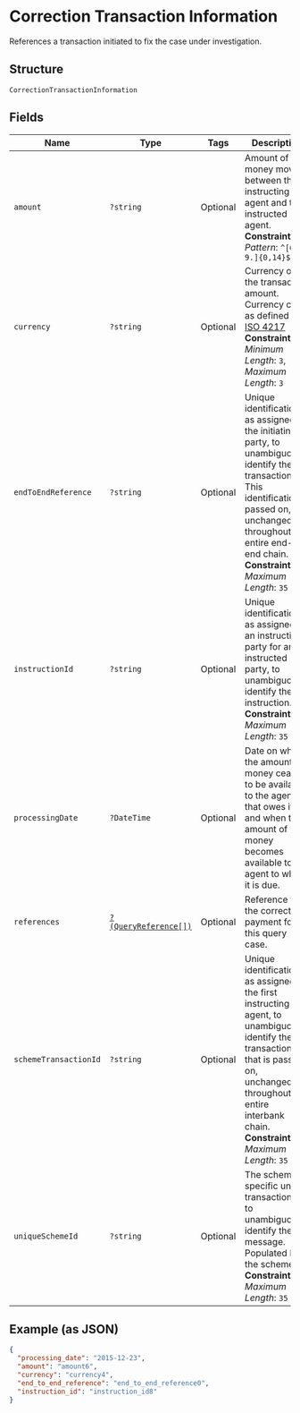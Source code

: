 
# Correction Transaction Information

References a transaction initiated to fix the case under investigation.

## Structure

`CorrectionTransactionInformation`

## Fields

| Name | Type | Tags | Description | Getter | Setter |
|  --- | --- | --- | --- | --- | --- |
| `amount` | `?string` | Optional | Amount of money moved between the instructing agent and the instructed agent.<br>**Constraints**: *Pattern*: `^[0-9.]{0,14}$` | getAmount(): ?string | setAmount(?string amount): void |
| `currency` | `?string` | Optional | Currency of the transaction amount. Currency code as defined in [ISO 4217](https://www.iso.org/iso/home/standards/currency_codes.htm)<br>**Constraints**: *Minimum Length*: `3`, *Maximum Length*: `3` | getCurrency(): ?string | setCurrency(?string currency): void |
| `endToEndReference` | `?string` | Optional | Unique identification, as assigned by the initiating party, to unambiguously identify the transaction. This identification is passed on, unchanged, throughout the entire end-to-end chain.<br>**Constraints**: *Maximum Length*: `35` | getEndToEndReference(): ?string | setEndToEndReference(?string endToEndReference): void |
| `instructionId` | `?string` | Optional | Unique identification, as assigned by an instructing party for an instructed party, to unambiguously identify the instruction.<br>**Constraints**: *Maximum Length*: `35` | getInstructionId(): ?string | setInstructionId(?string instructionId): void |
| `processingDate` | `?DateTime` | Optional | Date on which the amount of money ceases to be available to the agent that owes it and when the amount of money becomes available to the agent to which it is due. | getProcessingDate(): ?\DateTime | setProcessingDate(?\DateTime processingDate): void |
| `references` | [`?(QueryReference[])`](../../doc/models/query-reference.md) | Optional | Reference for the corrective payment for this query case. | getReferences(): ?array | setReferences(?array references): void |
| `schemeTransactionId` | `?string` | Optional | Unique identification, as assigned by the first instructing agent, to unambiguously identify the transaction that is passed on, unchanged, throughout the entire interbank chain.<br>**Constraints**: *Maximum Length*: `35` | getSchemeTransactionId(): ?string | setSchemeTransactionId(?string schemeTransactionId): void |
| `uniqueSchemeId` | `?string` | Optional | The scheme-specific unique transaction ID to unambiguously identify the message. Populated by the scheme.<br>**Constraints**: *Maximum Length*: `35` | getUniqueSchemeId(): ?string | setUniqueSchemeId(?string uniqueSchemeId): void |

## Example (as JSON)

```json
{
  "processing_date": "2015-12-23",
  "amount": "amount6",
  "currency": "currency4",
  "end_to_end_reference": "end_to_end_reference0",
  "instruction_id": "instruction_id8"
}
```

